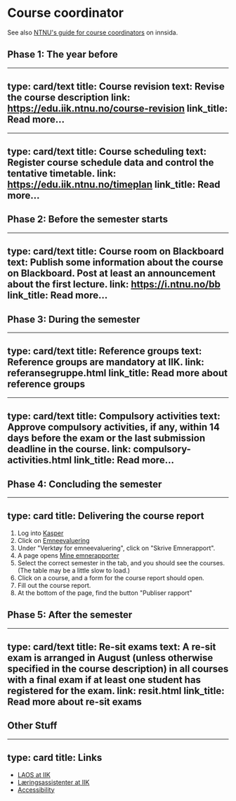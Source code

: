 
# Course coordinator


See also [NTNU's guide for course coordinators](https://innsida.ntnu.no/emneansvarlig) on innsida.

## Phase 1: The year before

---
type: card/text
title: Course revision
text: Revise the course description
link: https://edu.iik.ntnu.no/course-revision
link_title: Read more…
---


---
type: card/text
title: Course scheduling
text: Register course schedule data and control the tentative timetable.
link: https://edu.iik.ntnu.no/timeplan
link_title: Read more…
---


## Phase 2: Before the semester starts

---
type: card/text
title: Course room on Blackboard
text: Publish some information about the course on Blackboard. Post at least an announcement about the first lecture.
link: https://i.ntnu.no/bb
link_title: Read more…
---


## Phase 3: During the semester

---
type: card/text
title: Reference groups
text: Reference groups are mandatory at IIK.
link: referansegruppe.html
link_title: Read more about reference groups
---

---
type: card/text
title: Compulsory activities
text: Approve compulsory activities, if any, within 14 days before the exam or the last submission deadline in the course.
link: compulsory-activities.html
link_title: Read more…
---

## Phase 4: Concluding the semester

---
type: card
title: Delivering the course report
---
1. Log into [Kasper](https://studntnu.sharepoint.com/sites/studieplanlegging)
2. Click on [Emneevaluering](https://studntnu.sharepoint.com/sites/studieplanlegging/SitePages/Startside-emne.aspx)
3. Under "Verktøy for emneevaluering", click on "Skrive Emnerapport".
4. A page opens [Mine emnerapporter](https://studntnu.sharepoint.com/sites/studieplanlegging/SitePages/Mine-emnerapporter.aspx)
5. Select the correct semester in the tab, and you should see the courses. (The table may be a little slow to load.)
6. Click on a course, and a form for the course report should open. 
7. Fill out the course report. 
8. At the bottom of the page, find the button "Publiser rapport"


## Phase 5: After the semester

---
type: card/text
title: Re-sit exams
text: A re-sit exam is arranged in August (unless otherwise specified in the course description) in all courses with a final exam if at least one student has registered for the exam.
link: resit.html
link_title: Read more about re-sit exams
---


## Other Stuff

---
type: card
title: Links
---
* [LAOS at IIK](laos.html)
* [Læringsassistenter at IIK](læringsassistenter.html)
* [Accessibility](https://i.ntnu.no/wiki/-/wiki/Norsk/Forelese+for+studenter+med+funksjonsnedsettelse)





